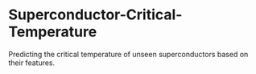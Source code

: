 # Superconductor-Critical-Temperature
Predicting the critical temperature of unseen superconductors based on their features.
